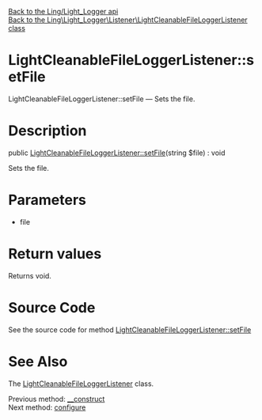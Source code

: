 [Back to the Ling/Light_Logger api](https://github.com/lingtalfi/Light_Logger/blob/master/doc/api/Ling/Light_Logger.md)<br>
[Back to the Ling\Light_Logger\Listener\LightCleanableFileLoggerListener class](https://github.com/lingtalfi/Light_Logger/blob/master/doc/api/Ling/Light_Logger/Listener/LightCleanableFileLoggerListener.md)


LightCleanableFileLoggerListener::setFile
================



LightCleanableFileLoggerListener::setFile — Sets the file.




Description
================


public [LightCleanableFileLoggerListener::setFile](https://github.com/lingtalfi/Light_Logger/blob/master/doc/api/Ling/Light_Logger/Listener/LightCleanableFileLoggerListener/setFile.md)(string $file) : void




Sets the file.




Parameters
================


- file

    


Return values
================

Returns void.








Source Code
===========
See the source code for method [LightCleanableFileLoggerListener::setFile](https://github.com/lingtalfi/Light_Logger/blob/master/Listener/LightCleanableFileLoggerListener.php#L41-L44)


See Also
================

The [LightCleanableFileLoggerListener](https://github.com/lingtalfi/Light_Logger/blob/master/doc/api/Ling/Light_Logger/Listener/LightCleanableFileLoggerListener.md) class.

Previous method: [__construct](https://github.com/lingtalfi/Light_Logger/blob/master/doc/api/Ling/Light_Logger/Listener/LightCleanableFileLoggerListener/__construct.md)<br>Next method: [configure](https://github.com/lingtalfi/Light_Logger/blob/master/doc/api/Ling/Light_Logger/Listener/LightCleanableFileLoggerListener/configure.md)<br>

